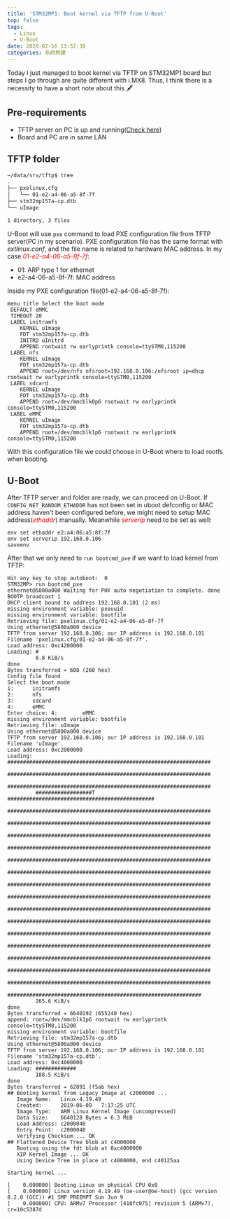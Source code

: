 ```yaml
---
title: 'STM32MP1: Boot kernel via TFTP from U-Boot'
top: false
tags:
  - Linux
  - U-Boot
date: 2020-02-16 13:52:30
categories: 系统构建
---
```

Today I just managed to boot kernel via TFTP on STM32MP1 board but steps I go through are quite different with i.MX8. Thus, I think there is a necessity to have a short note about this 🖋
<!--more-->

## Pre-requirements
- TFTP server on PC is up and running([Check here](https://lzqblog.top/2019-05-26/i-MX-setup-TFTP-and-NFS/))
- Board and PC are in same LAN

## TFTP folder
```bash
~/data/srv/tftp$ tree
.
├── pxelinux.cfg
│   └── 01-e2-a4-06-a5-8f-7f
├── stm32mp157a-cp.dtb
└── uImage

1 directory, 3 files

```
U-Boot will use `pxe` command to load PXE configuration file from TFTP server(PC in my scenario). PXE configuration file has the same format with *extlinux.conf*, and the file name is related to hardware MAC address. In my case <span style="color:red">*01-e2-a4-06-a5-8f-7f*</span>:
- 01: ARP type 1 for ethernet
- e2-a4-06-a5-8f-7f: MAC address

Inside my PXE configuration file(01-e2-a4-06-a5-8f-7f):
```
menu title Select the boot mode
 DEFAULT eMMC
 TIMEOUT 20
 LABEL initramfs
 	KERNEL uImage
 	FDT stm32mp157a-cp.dtb
 	INITRD uInitrd
 	APPEND rootwait rw earlyprintk console=ttySTM0,115200
 LABEL nfs
 	KERNEL uImage
 	FDT stm32mp157a-cp.dtb
 	APPEND root=/dev/nfs nfsroot=192.168.0.106:/nfsroot ip=dhcp rootwait rw earlyprintk console=ttySTM0,115200
 LABEL sdcard
 	KERNEL uImage
 	FDT stm32mp157a-cp.dtb
 	APPEND root=/dev/mmcblk0p6 rootwait rw earlyprintk console=ttySTM0,115200
 LABEL eMMC
 	KERNEL uImage
 	FDT stm32mp157a-cp.dtb
 	APPEND root=/dev/mmcblk1p6 rootwait rw earlyprintk console=ttySTM0,115200
```
With this configuration file we could choose in U-Boot where to load rootfs when booting.

## U-Boot
After TFTP server and folder are ready, we can proceed on U-Boot. If `CONFIG_NET_RANDOM_ETHADDR` has not been set in uboot defconfig or MAC address haven't been configured before, we might need to setup MAC address(<span style="color:red">*ethaddr*</span>) manually. Meanwhile <span style="color:red">*serverip*</span> need to be set as well:
```
env set ethaddr e2:a4:06:a5:8f:7f
env set serverip 192.168.0.106
saveenv
```
After that we only need to `run bootcmd_pxe` if we want to load kernel from TFTP:

```
Hit any key to stop autoboot:  0 
STM32MP> run bootcmd_pxe
ethernet@5800a000 Waiting for PHY auto negotiation to complete. done
BOOTP broadcast 1
DHCP client bound to address 192.168.0.101 (2 ms)
missing environment variable: pxeuuid
missing environment variable: bootfile
Retrieving file: pxelinux.cfg/01-e2-a4-06-a5-8f-7f
Using ethernet@5800a000 device
TFTP from server 192.168.0.106; our IP address is 192.168.0.101
Filename 'pxelinux.cfg/01-e2-a4-06-a5-8f-7f'.
Load address: 0xc4200000
Loading: #
         8.8 KiB/s
done
Bytes transferred = 608 (260 hex)
Config file found
Select the boot mode
1:      initramfs
2:      nfs
3:      sdcard
4:      eMMC
Enter choice: 4:        eMMC
missing environment variable: bootfile
Retrieving file: uImage
Using ethernet@5800a000 device
TFTP from server 192.168.0.106; our IP address is 192.168.0.101
Filename 'uImage'.
Load address: 0xc2000000
Loading: #################################################################
         #################################################################
         #################################################################
         ##################T ###############################################
         #################################################################
         #################################################################
         #################################################################
         #################################################################
         #################################################################
         #################################################################
         #################################################################
         #################################################################
         #################################################################
         #################################################################
         #################################################################
         #################################################################
         #################################################################
         #################################################################
         #################################################################
         ##############################################################
         265.6 KiB/s
done
Bytes transferred = 6640192 (655240 hex)
append: root=/dev/mmcblk1p6 rootwait rw earlyprintk console=ttySTM0,115200
missing environment variable: bootfile
Retrieving file: stm32mp157a-cp.dtb
Using ethernet@5800a000 device
TFTP from server 192.168.0.106; our IP address is 192.168.0.101
Filename 'stm32mp157a-cp.dtb'.
Load address: 0xc4000000
Loading: #############
         188.5 KiB/s
done
Bytes transferred = 62891 (f5ab hex)
## Booting kernel from Legacy Image at c2000000 ...
   Image Name:   Linux-4.19.49
   Created:      2019-06-09   7:17:25 UTC
   Image Type:   ARM Linux Kernel Image (uncompressed)
   Data Size:    6640128 Bytes = 6.3 MiB
   Load Address: c2000040
   Entry Point:  c2000040
   Verifying Checksum ... OK
## Flattened Device Tree blob at c4000000
   Booting using the fdt blob at 0xc4000000
   XIP Kernel Image ... OK
   Using Device Tree in place at c4000000, end c40125aa

Starting kernel ...

[    0.000000] Booting Linux on physical CPU 0x0
[    0.000000] Linux version 4.19.49 (oe-user@oe-host) (gcc version 8.2.0 (GCC)) #1 SMP PREEMPT Sun Jun 9
[    0.000000] CPU: ARMv7 Processor [410fc075] revision 5 (ARMv7), cr=10c5387d
```
